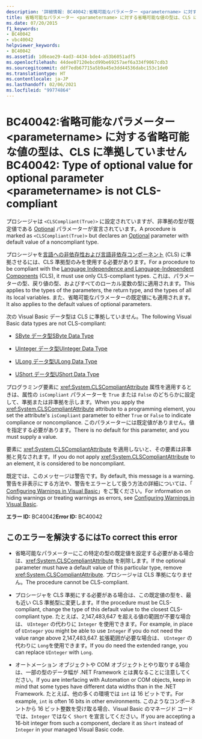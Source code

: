 ```yaml
---
description: '詳細情報: BC40042:省略可能なパラメーター <parametername> に対する省略可能な値の型は、CLS に準拠していません'
title: 省略可能なパラメーター <parametername> に対する省略可能な値の型は、CLS に準拠していません
ms.date: 07/20/2015
f1_keywords:
- BC40042
- vbc40042
helpviewer_keywords:
- BC40042
ms.assetid: 1d6eae29-4ad3-4434-bde4-a53b6051adf5
ms.openlocfilehash: 44dee07120ebcd99be69257aef6a334f9067cdb3
ms.sourcegitcommit: ddf7edb67715a5b9a45e3dd44536dabc153c1de0
ms.translationtype: HT
ms.contentlocale: ja-JP
ms.lasthandoff: 02/06/2021
ms.locfileid: "99774864"
---
```

# <a name="bc40042-type-of-optional-value-for-optional-parameter-parametername-is-not-cls-compliant"></a><span data-ttu-id="02267-103">BC40042:省略可能なパラメーター \<parametername> に対する省略可能な値の型は、CLS に準拠していません</span><span class="sxs-lookup"><span data-stu-id="02267-103">BC40042: Type of optional value for optional parameter \<parametername> is not CLS-compliant</span></span>

<span data-ttu-id="02267-104">プロシージャは `<CLSCompliant(True)>` に設定されていますが、非準拠の型が既定値である [Optional](../modifiers/optional.md) パラメーターが宣言されています。</span><span class="sxs-lookup"><span data-stu-id="02267-104">A procedure is marked as `<CLSCompliant(True)>` but declares an [Optional](../modifiers/optional.md) parameter with default value of a noncompliant type.</span></span>

 <span data-ttu-id="02267-105">プロシージャを[言語への非依存性および言語非依存コンポーネント](../../../standard/language-independence-and-language-independent-components.md) (CLS) に準拠させるには、CLS 準拠型のみを使用する必要があります。</span><span class="sxs-lookup"><span data-stu-id="02267-105">For a procedure to be compliant with the [Language Independence and Language-Independent Components](../../../standard/language-independence-and-language-independent-components.md) (CLS), it must use only CLS-compliant types.</span></span> <span data-ttu-id="02267-106">これは、パラメーターの型、戻り値の型、およびすべてのローカル変数の型に適用されます。</span><span class="sxs-lookup"><span data-stu-id="02267-106">This applies to the types of the parameters, the return type, and the types of all its local variables.</span></span> <span data-ttu-id="02267-107">また、省略可能なパラメーターの既定値にも適用されます。</span><span class="sxs-lookup"><span data-stu-id="02267-107">It also applies to the default values of optional parameters.</span></span>

 <span data-ttu-id="02267-108">次の Visual Basic データ型は CLS に準拠していません。</span><span class="sxs-lookup"><span data-stu-id="02267-108">The following Visual Basic data types are not CLS-compliant:</span></span>

- [<span data-ttu-id="02267-109">SByte データ型</span><span class="sxs-lookup"><span data-stu-id="02267-109">SByte Data Type</span></span>](../data-types/sbyte-data-type.md)

- [<span data-ttu-id="02267-110">UInteger データ型</span><span class="sxs-lookup"><span data-stu-id="02267-110">UInteger Data Type</span></span>](../data-types/uinteger-data-type.md)

- [<span data-ttu-id="02267-111">ULong データ型</span><span class="sxs-lookup"><span data-stu-id="02267-111">ULong Data Type</span></span>](../data-types/ulong-data-type.md)

- [<span data-ttu-id="02267-112">UShort データ型</span><span class="sxs-lookup"><span data-stu-id="02267-112">UShort Data Type</span></span>](../data-types/ushort-data-type.md)

 <span data-ttu-id="02267-113">プログラミング要素に <xref:System.CLSCompliantAttribute> 属性を適用するときは、属性の `isCompliant` パラメーターを `True` または `False` のどちらかに設定して、準拠または非準拠を示します。</span><span class="sxs-lookup"><span data-stu-id="02267-113">When you apply the <xref:System.CLSCompliantAttribute> attribute to a programming element, you set the attribute's `isCompliant` parameter to either `True` or `False` to indicate compliance or noncompliance.</span></span> <span data-ttu-id="02267-114">このパラメーターには既定値がありません。値を指定する必要があります。</span><span class="sxs-lookup"><span data-stu-id="02267-114">There is no default for this parameter, and you must supply a value.</span></span>

 <span data-ttu-id="02267-115">要素に <xref:System.CLSCompliantAttribute> を適用しないと、その要素は非準拠と見なされます。</span><span class="sxs-lookup"><span data-stu-id="02267-115">If you do not apply <xref:System.CLSCompliantAttribute> to an element, it is considered to be noncompliant.</span></span>

 <span data-ttu-id="02267-116">既定では、このメッセージは警告です。</span><span class="sxs-lookup"><span data-stu-id="02267-116">By default, this message is a warning.</span></span> <span data-ttu-id="02267-117">警告を非表示にする方法や、警告をエラーとして扱う方法の詳細については、「 [Configuring Warnings in Visual Basic](/visualstudio/ide/configuring-warnings-in-visual-basic)」をご覧ください。</span><span class="sxs-lookup"><span data-stu-id="02267-117">For information on hiding warnings or treating warnings as errors, see [Configuring Warnings in Visual Basic](/visualstudio/ide/configuring-warnings-in-visual-basic).</span></span>

 <span data-ttu-id="02267-118">**エラー ID:** BC40042</span><span class="sxs-lookup"><span data-stu-id="02267-118">**Error ID:** BC40042</span></span>

## <a name="to-correct-this-error"></a><span data-ttu-id="02267-119">このエラーを解決するには</span><span class="sxs-lookup"><span data-stu-id="02267-119">To correct this error</span></span>

- <span data-ttu-id="02267-120">省略可能なパラメーターにこの特定の型の既定値を設定する必要がある場合は、<xref:System.CLSCompliantAttribute> を削除します。</span><span class="sxs-lookup"><span data-stu-id="02267-120">If the optional parameter must have a default value of this particular type, remove <xref:System.CLSCompliantAttribute>.</span></span> <span data-ttu-id="02267-121">プロシージャは CLS 準拠になりません。</span><span class="sxs-lookup"><span data-stu-id="02267-121">The procedure cannot be CLS-compliant.</span></span>

- <span data-ttu-id="02267-122">プロシージャを CLS 準拠にする必要がある場合は、この既定値の型を、最も近い CLS 準拠型に変更します。</span><span class="sxs-lookup"><span data-stu-id="02267-122">If the procedure must be CLS-compliant, change the type of this default value to the closest CLS-compliant type.</span></span> <span data-ttu-id="02267-123">たとえば、2,147,483,647 を超える値の範囲が不要な場合は、 `UInteger` の代わりに `Integer` を使用できます。</span><span class="sxs-lookup"><span data-stu-id="02267-123">For example, in place of `UInteger` you might be able to use `Integer` if you do not need the value range above 2,147,483,647.</span></span> <span data-ttu-id="02267-124">拡張範囲が必要な場合は、 `UInteger` の代わりに `Long`を使用できます。</span><span class="sxs-lookup"><span data-stu-id="02267-124">If you do need the extended range, you can replace `UInteger` with `Long`.</span></span>

- <span data-ttu-id="02267-125">オートメーション オブジェクトや COM オブジェクトとやり取りする場合は、一部の型のデータ幅が .NET Framework とは異なることに注意してください。</span><span class="sxs-lookup"><span data-stu-id="02267-125">If you are interfacing with Automation or COM objects, keep in mind that some types have different data widths than in the .NET Framework.</span></span> <span data-ttu-id="02267-126">たとえば、他の多くの環境では `int` は 16 ビットです。</span><span class="sxs-lookup"><span data-stu-id="02267-126">For example, `int` is often 16 bits in other environments.</span></span> <span data-ttu-id="02267-127">このようなコンポーネントから 16 ビット整数を受け取る場合、Visual Basic のマネージド コードでは、`Integer` ではなく `Short` を宣言してください。</span><span class="sxs-lookup"><span data-stu-id="02267-127">If you are accepting a 16-bit integer from such a component, declare it as `Short` instead of `Integer` in your managed Visual Basic code.</span></span>
